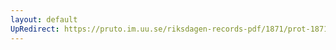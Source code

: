 ```yaml
---
layout: default
UpRedirect: https://pruto.im.uu.se/riksdagen-records-pdf/1871/prot-1871--ak--513.pdf
---
```

